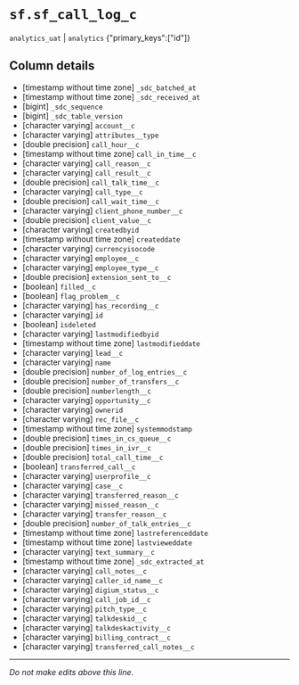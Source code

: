 # `sf.sf_call_log_c`
`analytics_uat` | `analytics`
{"primary_keys":["id"]}

## Column details
* [timestamp without time zone] `_sdc_batched_at`
* [timestamp without time zone] `_sdc_received_at`
* [bigint]    `_sdc_sequence`
* [bigint]    `_sdc_table_version`
* [character varying] `account__c`
* [character varying] `attributes__type`
* [double precision] `call_hour__c`
* [timestamp without time zone] `call_in_time__c`
* [character varying] `call_reason__c`
* [character varying] `call_result__c`
* [double precision] `call_talk_time__c`
* [character varying] `call_type__c`
* [double precision] `call_wait_time__c`
* [character varying] `client_phone_number__c`
* [double precision] `client_value__c`
* [character varying] `createdbyid`
* [timestamp without time zone] `createddate`
* [character varying] `currencyisocode`
* [character varying] `employee__c`
* [character varying] `employee_type__c`
* [double precision] `extension_sent_to__c`
* [boolean]   `filled__c`
* [boolean]   `flag_problem__c`
* [character varying] `has_recording__c`
* [character varying] `id`
* [boolean]   `isdeleted`
* [character varying] `lastmodifiedbyid`
* [timestamp without time zone] `lastmodifieddate`
* [character varying] `lead__c`
* [character varying] `name`
* [double precision] `number_of_log_entries__c`
* [double precision] `number_of_transfers__c`
* [double precision] `numberlength__c`
* [character varying] `opportunity__c`
* [character varying] `ownerid`
* [character varying] `rec_file__c`
* [timestamp without time zone] `systemmodstamp`
* [double precision] `times_in_cs_queue__c`
* [double precision] `times_in_ivr__c`
* [double precision] `total_call_time__c`
* [boolean]   `transferred_call__c`
* [character varying] `userprofile__c`
* [character varying] `case__c`
* [character varying] `transferred_reason__c`
* [character varying] `missed_reason__c`
* [character varying] `transfer_reason__c`
* [double precision] `number_of_talk_entries__c`
* [timestamp without time zone] `lastreferenceddate`
* [timestamp without time zone] `lastvieweddate`
* [character varying] `text_summary__c`
* [timestamp without time zone] `_sdc_extracted_at`
* [character varying] `call_notes__c`
* [character varying] `caller_id_name__c`
* [character varying] `digium_status__c`
* [character varying] `call_job_id__c`
* [character varying] `pitch_type__c`
* [character varying] `talkdeskid__c`
* [character varying] `talkdeskactivity__c`
* [character varying] `billing_contract__c`
* [character varying] `transferred_call_notes__c`

-------------------------------------------------------------------------------
*Do not make edits above this line.*
